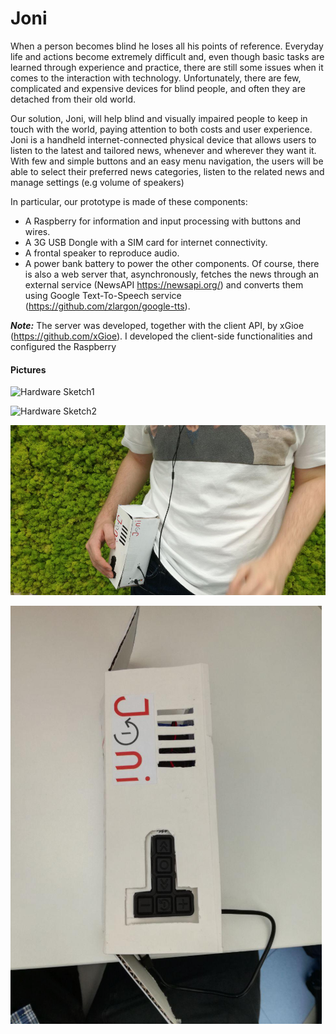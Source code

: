 # Joni 
When a person becomes blind he loses all his points of reference. Everyday life and actions become extremely difficult and, even though basic tasks are learned through experience and practice, there are still some issues when it comes to the interaction with technology. Unfortunately, there are few, complicated and expensive devices for blind people, and often they are detached from their old world.

Our solution, Joni, will help blind and visually impaired people to keep in touch with the world, paying attention to both costs and user experience. Joni is a handheld internet-connected physical device that allows users to listen to the latest and tailored news, whenever and wherever they want it. With few and simple buttons and an easy menu navigation, the users will be able to select their preferred news categories, listen to the related news and manage settings (e.g volume of speakers)

In particular, our prototype is made of these components: 
* A Raspberry for information and input processing with buttons and wires.
* A 3G USB Dongle with a SIM card for internet connectivity.
* A frontal speaker to reproduce audio.
* A power bank battery to power the other components.
Of course, there is also a web server that, asynchronously, fetches the news through an external service (NewsAPI https://newsapi.org/) and converts them using Google Text-To-Speech service (https://github.com/zlargon/google-tts).

***Note:*** The server was developed, together with the client API, by xGioe (https://github.com/xGioe). I developed the client-side functionalities and configured the Raspberry

#### Pictures

![Hardware Sketch1](./repo_resources/sketch.png)

![Hardware Sketch2](./repo_resources/sketch2.png)

![Device1](./repo_resources/device1.png)

![Device2](./repo_resources/device2.png)
